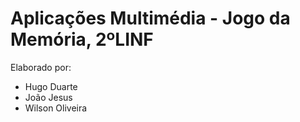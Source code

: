 # Aplicações Multimédia - Jogo da Memória, 2ºLINF
Elaborado por:
* Hugo Duarte
* João Jesus
* Wilson Oliveira
